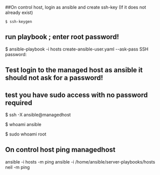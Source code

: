 ##On control host, login as ansible and create ssh-key (If it does not already exist)
```
$ ssh-keygen
```
## run playbook ; enter root password!

$ ansible-playbook -i hosts  create-ansible-user.yaml --ask-pass
SSH password:


## Test login to the managed host as ansible it should not ask for a password! 
## test you have sudo access with no password required

$ ssh -X ansible@managedhost

$ whoami
ansible

$ sudo whoami
root

## On control host ping managedhost

ansible -i hosts -m ping
ansible -i /home/ansible/server-playbooks/hosts neil -m ping 
